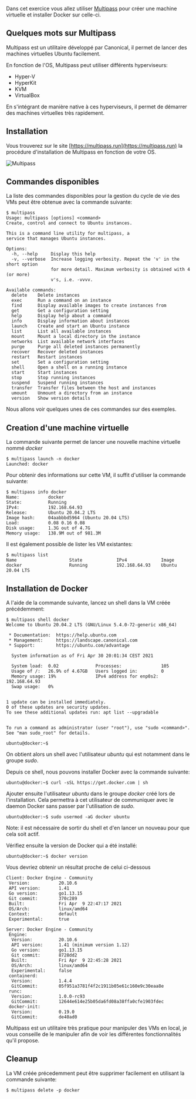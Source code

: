 Dans cet exercice vous allez utiliser [Multipass](https://multipass.run) pour créer une machine virtuelle et installer Docker sur celle-ci.

## Quelques mots sur Multipass

Multipass est un utilitaire développé par Canonical, il permet de lancer des machines virtuelles Ubuntu facilement.

En fonction de l'OS, Multipass peut utiliser différents hyperviseurs:
- Hyper-V
- HyperKit
- KVM
- VirtualBox

En s'intégrant de manière native à ces hyperviseurs, il permet de démarrer des machines virtuelles très rapidement.

## Installation

Vous trouverez sur le site [https://multipass.run](https://multipass.run) la procédure d'installation de Multipass en fonction de votre OS.

![Multipass](./images/local/multipass.png)

## Commandes disponibles

La liste des commandes disponibles pour la gestion du cycle de vie des VMs peut être obtenue avec la commande suivante:

```
$ multipass
Usage: multipass [options] <command>
Create, control and connect to Ubuntu instances.

This is a command line utility for multipass, a
service that manages Ubuntu instances.

Options:
  -h, --help     Display this help
  -v, --verbose  Increase logging verbosity. Repeat the 'v' in the short option
                 for more detail. Maximum verbosity is obtained with 4 (or more)
                 v's, i.e. -vvvv.

Available commands:
  delete    Delete instances
  exec      Run a command on an instance
  find      Display available images to create instances from
  get       Get a configuration setting
  help      Display help about a command
  info      Display information about instances
  launch    Create and start an Ubuntu instance
  list      List all available instances
  mount     Mount a local directory in the instance
  networks  List available network interfaces
  purge     Purge all deleted instances permanently
  recover   Recover deleted instances
  restart   Restart instances
  set       Set a configuration setting
  shell     Open a shell on a running instance
  start     Start instances
  stop      Stop running instances
  suspend   Suspend running instances
  transfer  Transfer files between the host and instances
  umount    Unmount a directory from an instance
  version   Show version details
```

Nous allons voir quelques unes de ces commandes sur des exemples.

## Creation d'une machine virtuelle

La commande suivante permet de lancer une nouvelle machine virtuelle nommé *docker*

```
$ multipass launch -n docker
Launched: docker
```

Pour obtenir des informations sur cette VM, il suffit d'utiliser la commande suivante:

```
$ multipass info docker
Name:           docker
State:          Running
IPv4:           192.168.64.93
Release:        Ubuntu 20.04.2 LTS
Image hash:     04aabbbd5964 (Ubuntu 20.04 LTS)
Load:           0.08 0.16 0.08
Disk usage:     1.3G out of 4.7G
Memory usage:   138.9M out of 981.3M
```

Il est également possible de lister les VM existantes:

```
$ multipass list
Name                    State             IPv4             Image
docker                  Running           192.168.64.93    Ubuntu 20.04 LTS
```

## Installation de Docker

A l'aide de la commande suivante, lancez un shell dans la VM créée précédemment:

```
$ multipass shell docker
Welcome to Ubuntu 20.04.2 LTS (GNU/Linux 5.4.0-72-generic x86_64)

 * Documentation:  https://help.ubuntu.com
 * Management:     https://landscape.canonical.com
 * Support:        https://ubuntu.com/advantage

  System information as of Fri Apr 30 20:01:34 CEST 2021

  System load:  0.02              Processes:               105
  Usage of /:   26.9% of 4.67GB   Users logged in:         0
  Memory usage: 19%               IPv4 address for enp0s2: 192.168.64.93
  Swap usage:   0%


1 update can be installed immediately.
0 of these updates are security updates.
To see these additional updates run: apt list --upgradable


To run a command as administrator (user "root"), use "sudo <command>".
See "man sudo_root" for details.

ubuntu@docker:~$
```

On obtient alors un shell avec l'utilisateur *ubuntu* qui est notamment dans le groupe *sudo*.


Depuis ce shell, nous pouvons installer Docker avec la commande suivante:

```
ubuntu@docker:~$ curl -sSL https://get.docker.com | sh
```

Ajouter ensuite l'utilisateur *ubuntu* dans le groupe *docker* créé lors de l'installation. Cela permettra à cet utilisateur de communiquer avec le daemon Docker sans passer par l'utilisation de *sudo*.

```
ubuntu@docker:~$ sudo usermod -aG docker ubuntu
```

Note: il est nécessaire de sortir du shell et d'en lancer un nouveau pour que cela soit actif.

Vérifiez ensuite la version de Docker qui a été installé:

```
ubuntu@docker:~$ docker version
```

Vous devriez obtenir un résultat proche de celui ci-dessous

```
Client: Docker Engine - Community
 Version:           20.10.6
 API version:       1.41
 Go version:        go1.13.15
 Git commit:        370c289
 Built:             Fri Apr  9 22:47:17 2021
 OS/Arch:           linux/amd64
 Context:           default
 Experimental:      true

Server: Docker Engine - Community
 Engine:
  Version:          20.10.6
  API version:      1.41 (minimum version 1.12)
  Go version:       go1.13.15
  Git commit:       8728dd2
  Built:            Fri Apr  9 22:45:28 2021
  OS/Arch:          linux/amd64
  Experimental:     false
 containerd:
  Version:          1.4.4
  GitCommit:        05f951a3781f4f2c1911b05e61c160e9c30eaa8e
 runc:
  Version:          1.0.0-rc93
  GitCommit:        12644e614e25b05da6fd08a38ffa0cfe1903fdec
 docker-init:
  Version:          0.19.0
  GitCommit:        de40ad0
```

Multipass est un utilitaire très pratique pour manipuler des VMs en local, je vous conseille de le manipuler afin de voir les différentes fonctionnalités qu'il propose.

## Cleanup

La VM créée précedemment peut être supprimer facilement en utilisant la commande suivante:

```
$ multipass delete -p docker
```